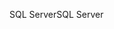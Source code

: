 <span data-ttu-id="954b3-101">SQL Server</span><span class="sxs-lookup"><span data-stu-id="954b3-101">SQL Server</span></span>